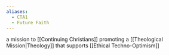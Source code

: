 ```yaml
---
aliases:
  - CTA1
  - Future Faith
---
```

a mission to [[Continuing Christians]] promoting a [[Theological Mission|Theology]] that supports [[Ethical Techno-Optimism]]

